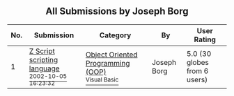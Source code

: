 ﻿<div align="center">

## All Submissions by Joseph Borg

</div>

No.  | Submission | Category | By   | User Rating
---- | ---------- | -------- | ---- | -----------
1 | [Z Script scripting language<br /><sup>2002-10-05 16:23:32</sup>](https://github.com/Planet-Source-Code/joseph-borg-z-script-scripting-language__1-43101) | [Object Oriented Programming \(OOP\)<br /><sup>Visual Basic</sup>](../ByCategory/object-oriented-programming-oop__1-47.md) | Joseph Borg | 5.0 (30 globes from 6 users)
